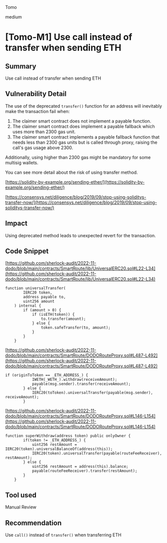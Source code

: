 Tomo

medium

# [Tomo-M1] Use call instead of transfer when sending ETH

## Summary

Use call instead of transfer when sending ETH

## Vulnerability Detail

The use of the deprecated `transfer()` function for an address will inevitably make the transaction fail when:

1. The claimer smart contract does not implement a payable function.
2. The claimer smart contract does implement a payable fallback which uses more than 2300 gas unit.
3. The claimer smart contract implements a payable fallback function that needs less than 2300 gas units but is called through proxy, raising the call's gas usage above 2300.

Additionally, using higher than 2300 gas might be mandatory for some multisig wallets.

You can see more detail about the risk of using transfer method.

[https://solidity-by-example.org/sending-ether/](https://solidity-by-example.org/sending-ether/)

[https://consensys.net/diligence/blog/2019/09/stop-using-soliditys-transfer-now/](https://consensys.net/diligence/blog/2019/09/stop-using-soliditys-transfer-now/)

## Impact

Using deprecated method leads to unexpected revert for the transaction.

## Code Snippet

[https://github.com/sherlock-audit/2022-11-dodo/blob/main/contracts/SmartRoute/lib/UniversalERC20.sol#L22-L34](https://github.com/sherlock-audit/2022-11-dodo/blob/main/contracts/SmartRoute/lib/UniversalERC20.sol#L22-L34)

```solidity
function universalTransfer(
        IERC20 token,
        address payable to,
        uint256 amount
    ) internal {
        if (amount > 0) {
            if (isETH(token)) {
                to.transfer(amount);
            } else {
                token.safeTransfer(to, amount);
            }
        }
    }
```

[https://github.com/sherlock-audit/2022-11-dodo/blob/main/contracts/SmartRoute/DODORouteProxy.sol#L487-L492](https://github.com/sherlock-audit/2022-11-dodo/blob/main/contracts/SmartRoute/DODORouteProxy.sol#L487-L492)

```solidity
if (originToToken == _ETH_ADDRESS_) {
            IWETH(_WETH_).withdraw(receiveAmount);
            payable(msg.sender).transfer(receiveAmount);
        } else {
            IERC20(toToken).universalTransfer(payable(msg.sender), receiveAmount);
        }
```

[https://github.com/sherlock-audit/2022-11-dodo/blob/main/contracts/SmartRoute/DODORouteProxy.sol#L146-L154](https://github.com/sherlock-audit/2022-11-dodo/blob/main/contracts/SmartRoute/DODORouteProxy.sol#L146-L154)

```solidity
function superWithdraw(address token) public onlyOwner {
        if(token != _ETH_ADDRESS_) {
            uint256 restAmount = IERC20(token).universalBalanceOf(address(this));
            IERC20(token).universalTransfer(payable(routeFeeReceiver), restAmount);
        } else {
            uint256 restAmount = address(this).balance;
            payable(routeFeeReceiver).transfer(restAmount);
        }
    }
```

## Tool used

Manual Review

## Recommendation

Use `call()` instead of `transfer()` when transferring ETH